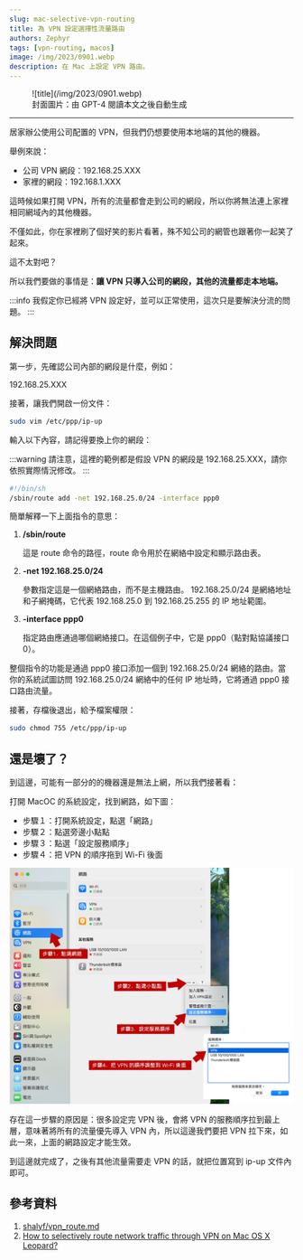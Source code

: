 ```yaml
---
slug: mac-selective-vpn-routing
title: 為 VPN 設定選擇性流量路由
authors: Zephyr
tags: [vpn-routing, macos]
image: /img/2023/0901.webp
description: 在 Mac 上設定 VPN 路由。
---
```


<figure>
![title](/img/2023/0901.webp)
<figcaption>封面圖片：由 GPT-4 閱讀本文之後自動生成</figcaption>
</figure>

---

居家辦公使用公司配置的 VPN，但我們仍想要使用本地端的其他的機器。

<!-- truncate -->

舉例來說：

- 公司 VPN 網段：192.168.25.XXX
- 家裡的網段：192.168.1.XXX

這時候如果打開 VPN，所有的流量都會走到公司的網段，所以你將無法連上家裡相同網域內的其他機器。

不僅如此，你在家裡刷了個好笑的影片看著，殊不知公司的網管也跟著你一起笑了起來。

這不太對吧？

所以我們要做的事情是：**讓 VPN 只導入公司的網段，其他的流量都走本地端。**

:::info
我假定你已經將 VPN 設定好，並可以正常使用，這次只是要解決分流的問題。
:::

## 解決問題

第一步，先確認公司內部的網段是什麼，例如：

192.168.25.XXX

接著，讓我們開啟一份文件：

```bash
sudo vim /etc/ppp/ip-up
```

輸入以下內容，請記得要換上你的網段：

:::warning
請注意，這裡的範例都是假設 VPN 的網段是 192.168.25.XXX，請你依照實際情況修改。
:::

```bash
#!/bin/sh
/sbin/route add -net 192.168.25.0/24 -interface ppp0
```

簡單解釋一下上面指令的意思：

1. **/sbin/route**

   這是 route 命令的路徑，route 命令用於在網絡中設定和顯示路由表。

2. **-net 192.168.25.0/24**

   參數指定這是一個網絡路由，而不是主機路由。 192.168.25.0/24 是網絡地址和子網掩碼，它代表 192.168.25.0 到 192.168.25.255 的 IP 地址範圍。

3. **-interface ppp0**

   指定路由應通過哪個網絡接口。在這個例子中，它是 ppp0（點對點協議接口 0）。

整個指令的功能是通過 ppp0 接口添加一個到 192.168.25.0/24 網絡的路由。當你的系統試圖訪問 192.168.25.0/24 網絡中的任何 IP 地址時，它將通過 ppp0 接口路由流量。

接著，存檔後退出，給予檔案權限：

```bash
sudo chmod 755 /etc/ppp/ip-up
```

## 還是壞了？

到這邊，可能有一部分的的機器還是無法上網，所以我們接著看：

打開 MacOC 的系統設定，找到網路，如下圖：

- 步驟１：打開系統設定，點選「網路」
- 步驟２：點選旁邊小點點
- 步驟３：點選「設定服務順序」
- 步驟４：把 VPN 的順序拖到 Wi-Fi 後面

![vpn-setting](./img/vpn-setting.jpg)

存在這一步驟的原因是：很多設定完 VPN 後，會將 VPN 的服務順序拉到最上層，意味著將所有的流量優先導入 VPN 內，所以這邊我們要把 VPN 拉下來，如此一來，上面的網路設定才能生效。

到這邊就完成了，之後有其他流量需要走 VPN 的話，就把位置寫到 ip-up 文件內即可。

## 參考資料

1. [shalyf/vpn_route.md](https://gist.github.com/shalyf/d50b0bbf30a4b5020d2b84f4ae8eb4e0)
2. [How to selectively route network traffic through VPN on Mac OS X Leopard?](https://superuser.com/questions/4904/how-to-selectively-route-network-traffic-through-vpn-on-mac-os-x-leopard)

